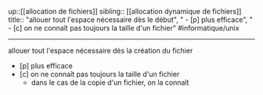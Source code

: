 up::[[allocation de fichiers]] 
sibling:: [[allocation dynamique de fichiers]] 
title:: "allouer tout l'espace nécessaire dès le début", " - [p] plus efficace", " - [c] on ne connaît pas toujours la taille d'un fichier"
#informatique/unix 

---
allouer tout l'espace nécessaire dès la création du fichier
- [p] plus efficace
- [c] on ne connaît pas toujours la taille d'un fichier
    - dans le cas de la copie d'un fichier, on la connaît


